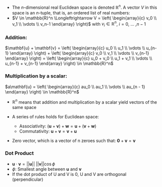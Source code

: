 - The $n$-dimensional real Euclidean space is denoted $\mathbb{R}^n$. A vector $V$ in this space is an $n$-tuple, that is, an ordered list of real numbers:
- $V \in \mathbb{R}^n \Longleftrightarrow V = \left( \begin{array}{c} v_0 \\ v_1 \\ \vdots \\ v_n-1 \end{array} \right)$ with $v_i \in \mathbb{R}^n$, $i = 0$, $\ldots$ ,$n -1$

### Addition:

$\mathbf{u} + \mathbf{v} = \left( \begin{array}{c} u_0 \\ u_1 \\ \vdots \\ u_{n-1} \end{array} \right) + \left( \begin{array}{c} v_0 \\ v_1 \\ \vdots \\ v_{n-1} \end{array} \right) = \left( \begin{array}{c} u_0 + v_0 \\ u_1 + v_1 \\ \vdots \\ u_{n-1} + v_{n-1} \end{array} \right) \in \mathbb{R}^n$

### Multiplication by a scalar:

$a\mathbf{u} = \left( \begin{array}{c} au_0 \\ au_1 \\ \vdots \\ au_{n - 1} \end{array} \right) \in \mathbb{R}^n$

- $\mathbb{R}^n$  means that addition and multiplication by a scalar yield vectors of the same space

- A series of rules holds for Euclidean space:
	- Associativity: $(\mathbf{u} + \mathbf{v}) + \mathbf{w} = \mathbf{u} + (\mathbf{v} + \mathbf{w})$
	- Commutativity: $\mathbf{u} + \mathbf{v} = \mathbf{v} + \mathbf{u}$

- Zero vector, which is a vector of n zeroes such that:  $\mathbf{0} + \mathbf{v} = \mathbf{v}$

### Dot Product
- $\mathbf{u} \cdot \mathbf{v} = ||\mathbf{u}||$ $||\mathbf{v}||\cos\phi$
- $\phi$: Smallest angle between $\mathbf{u}$ and $\mathbf{v}$
- If the dot product of U and V is 0, U and V are orthogonal (perpendicular)



















